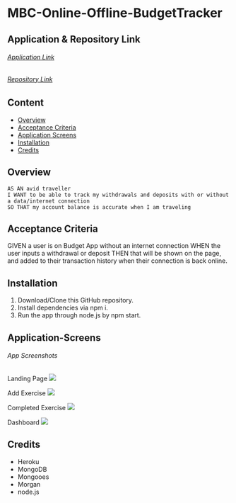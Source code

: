 # MBC-Online-Offline-BudgetTracker

## Application & Repository Link

###### [Application Link]()

###### [Repository Link](https://github.com/Suji-GitH/MBC-Online-Offline-BudgetTracker)

## Content
- [Overview](#Overview)
- [Acceptance Criteria](#Acceptance-Criteria)
- [Application Screens](#Application-Screens)
- [Installation](#Installation)
- [Credits](#Credits)

## Overview

```
AS AN avid traveller
I WANT to be able to track my withdrawals and deposits with or without a data/internet connection
SO THAT my account balance is accurate when I am traveling
```

## Acceptance Criteria

GIVEN a user is on Budget App without an internet connection
WHEN the user inputs a withdrawal or deposit
THEN that will be shown on the page, and added to their transaction history when their connection is back online.

## Installation

1. Download/Clone this GitHub repository.
2. Install dependencies via npm i. 
3. Run the app through node.js by npm start.

## Application-Screens

###### App Screenshots

Landing Page
<img src = "./public/assets/Screenshots/LandingPage.jpg">

Add Exercise
<img src = "./public/assets/Screenshots/addExercise.jpg">

Completed Exercise
<img src = "./public/assets/Screenshots/completedExercise.jpg">

Dashboard
<img src = "./public/assets/Screenshots/Dashboard.jpg">

## Credits

- Heroku
- MongoDB
- Mongooes
- Morgan
- node.js